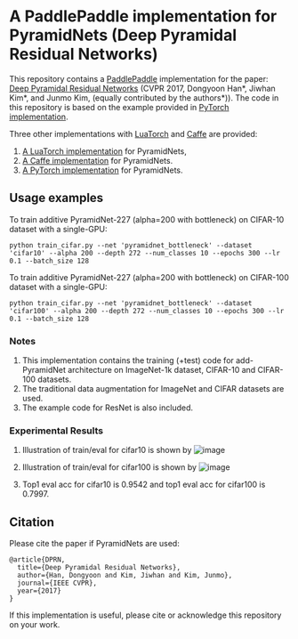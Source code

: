 # A PaddlePaddle implementation for PyramidNets (Deep Pyramidal Residual Networks)

This repository contains a [PaddlePaddle](https://paddlepaddle.org.cn/) implementation for the paper: [Deep Pyramidal Residual Networks](https://arxiv.org/pdf/1610.02915.pdf) (CVPR 2017, Dongyoon Han*, Jiwhan Kim*, and Junmo Kim, (equally contributed by the authors*)). The code in this repository is based on the example provided in [PyTorch implementation](https://github.com/dyhan0920/PyramidNet-PyTorch).

Three other implementations with [LuaTorch](http://torch.ch/) and [Caffe](http://caffe.berkeleyvision.org/) are provided:
1. [A LuaTorch implementation](https://github.com/jhkim89/PyramidNet) for PyramidNets,
2. [A Caffe implementation](https://github.com/jhkim89/PyramidNet-caffe) for PyramidNets.
3. [A PyTorch implementation](https://github.com/dyhan0920/PyramidNet-PyTorch) for PyramidNets.

## Usage examples
To train additive PyramidNet-227 (alpha=200 with bottleneck) on CIFAR-10 dataset with a single-GPU:
```
python train_cifar.py --net 'pyramidnet_bottleneck' --dataset 'cifar10' --alpha 200 --depth 272 --num_classes 10 --epochs 300 --lr 0.1 --batch_size 128
```
To train additive PyramidNet-227 (alpha=200 with bottleneck) on CIFAR-100 dataset with a single-GPU:
```
python train_cifar.py --net 'pyramidnet_bottleneck' --dataset 'cifar100' --alpha 200 --depth 272 --num_classes 10 --epochs 300 --lr 0.1 --batch_size 128
```

### Notes
1. This implementation contains the training (+test) code for add-PyramidNet architecture on ImageNet-1k dataset, CIFAR-10 and CIFAR-100 datasets.
2. The traditional data augmentation for ImageNet and CIFAR datasets are used.
3. The example code for ResNet is also included.  

### Experimental Results
1. Illustration of train/eval for cifar10 is shown by ![image](cifar10.png)

2. Illustration of train/eval for cifar100 is shown by ![image](cifar100.png)

3. Top1 eval acc for cifar10 is 0.9542 and top1 eval acc for cifar100 is 0.7997.


## Citation
Please cite the paper if PyramidNets are used: 
```
@article{DPRN,
  title={Deep Pyramidal Residual Networks},
  author={Han, Dongyoon and Kim, Jiwhan and Kim, Junmo},
  journal={IEEE CVPR},
  year={2017}
}
```
If this implementation is useful, please cite or acknowledge this repository on your work.